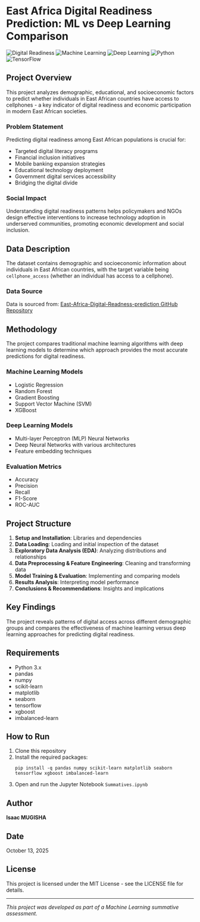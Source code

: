 # East Africa Digital Readiness Prediction: ML vs Deep Learning Comparison

![Digital Readiness](https://img.shields.io/badge/Digital-Readiness-blue)
![Machine Learning](https://img.shields.io/badge/Machine-Learning-green)
![Deep Learning](https://img.shields.io/badge/Deep-Learning-red)
![Python](https://img.shields.io/badge/Python-3.x-yellow)
![TensorFlow](https://img.shields.io/badge/TensorFlow-2.x-orange)

## Project Overview

This project analyzes demographic, educational, and socioeconomic factors to predict whether individuals in East African countries have access to cellphones - a key indicator of digital readiness and economic participation in modern East African societies.

### Problem Statement

Predicting digital readiness among East African populations is crucial for:
- Targeted digital literacy programs
- Financial inclusion initiatives
- Mobile banking expansion strategies
- Educational technology deployment
- Government digital services accessibility
- Bridging the digital divide

### Social Impact

Understanding digital readiness patterns helps policymakers and NGOs design effective interventions to increase technology adoption in underserved communities, promoting economic development and social inclusion.

## Data Description

The dataset contains demographic and socioeconomic information about individuals in East African countries, with the target variable being `cellphone_access` (whether an individual has access to a cellphone).

### Data Source
Data is sourced from: [East-Africa-Digital-Readness-prediction GitHub Repository](https://github.com/Mugisha-isaac/East-Africa-Digital-Readness-prediction)

## Methodology

The project compares traditional machine learning algorithms with deep learning models to determine which approach provides the most accurate predictions for digital readiness.

### Machine Learning Models
- Logistic Regression
- Random Forest
- Gradient Boosting
- Support Vector Machine (SVM)
- XGBoost

### Deep Learning Models
- Multi-layer Perceptron (MLP) Neural Networks
- Deep Neural Networks with various architectures
- Feature embedding techniques

### Evaluation Metrics
- Accuracy
- Precision
- Recall
- F1-Score
- ROC-AUC

## Project Structure

1. **Setup and Installation**: Libraries and dependencies
2. **Data Loading**: Loading and initial inspection of the dataset
3. **Exploratory Data Analysis (EDA)**: Analyzing distributions and relationships
4. **Data Preprocessing & Feature Engineering**: Cleaning and transforming data
5. **Model Training & Evaluation**: Implementing and comparing models
6. **Results Analysis**: Interpreting model performance
7. **Conclusions & Recommendations**: Insights and implications

## Key Findings

The project reveals patterns of digital access across different demographic groups and compares the effectiveness of machine learning versus deep learning approaches for predicting digital readiness.

## Requirements

- Python 3.x
- pandas
- numpy
- scikit-learn
- matplotlib
- seaborn
- tensorflow
- xgboost
- imbalanced-learn

## How to Run

1. Clone this repository
2. Install the required packages:
   ```
   pip install -q pandas numpy scikit-learn matplotlib seaborn tensorflow xgboost imbalanced-learn
   ```
3. Open and run the Jupyter Notebook `Summatives.ipynb`

## Author

**Isaac MUGISHA**

## Date

October 13, 2025

## License

This project is licensed under the MIT License - see the LICENSE file for details.

---

*This project was developed as part of a Machine Learning summative assessment.*